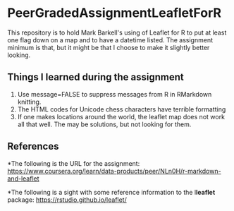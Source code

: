 # PeerGradedAssignmentLeafletForR
This repository is to hold Mark Barkell's using of Leaflet for R to put at least one flag down on a map and to have a datetime listed.  The assignment minimum is that, but it might be that I choose to make it slightly better looking.

## Things I learned during the assignment

1. Use message=FALSE to suppress messages from R in RMarkdown knitting.
2. The HTML codes for Unicode chess characters have terrible formatting
3. If one makes locations around the world, the leaflet map does not work all that well.  The may be solutions, but not looking for them.

## References
*The following is the URL for the assignment:
https://www.coursera.org/learn/data-products/peer/NLn0H/r-markdown-and-leaflet

*The following is a sight with some reference information to the l**leaflet** package:
https://rstudio.github.io/leaflet/
